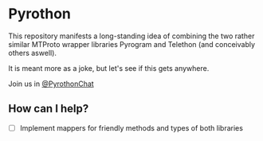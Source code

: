 # Pyrothon

This repository manifests a long-standing idea of combining the two rather similar MTProto 
wrapper libraries Pyrogram and Telethon (and conceivably others aswell).

It is meant more as a joke, but let's see if this gets anywhere.

Join us in [@PyrothonChat](https://t.me/PyrothonChat)

## How can I help?

- [ ] Implement mappers for friendly methods and types of both libraries
